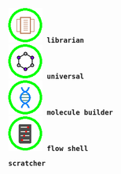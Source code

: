 <html>
<head>
<title>tpog</title>
<style>
body {
  font-family: monospace;
  width: 600px;
}
</style>
</head>
<body>
<img src= "/img/kb_icon.png"/> <b> librarian <b/> <br>
<img src= "/img/a4u_icon.png"/> <b> universal <b/> <br>
<img src= "/img/mba_icon.png"/> <b> molecule builder <b/> <br>
<img src= "/img/gpa_icon.png"/> <b> flow shell <b/> <br>



<b>scratcher</b>
</body>
</html>
